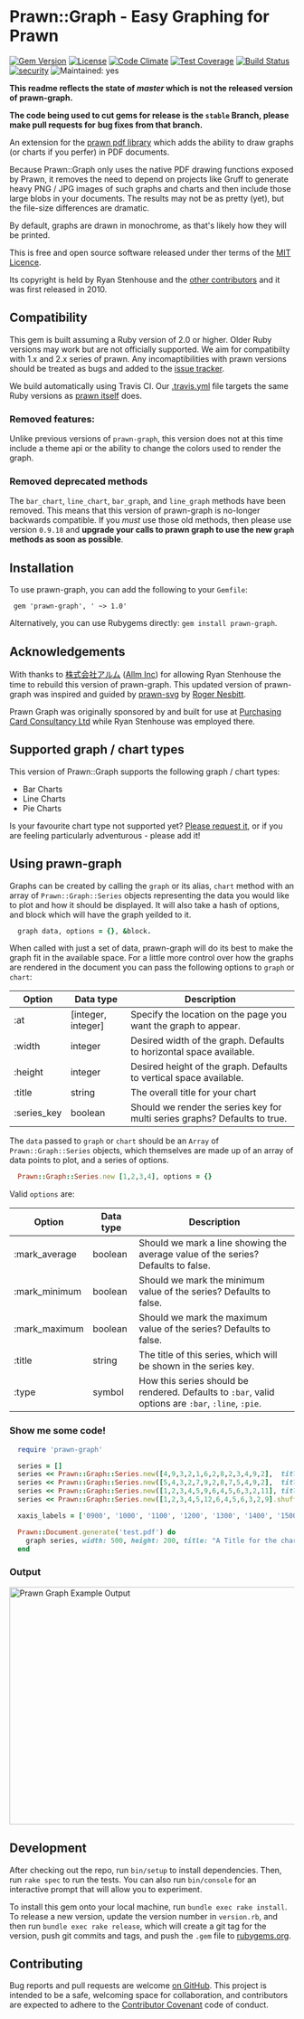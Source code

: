 # Prawn::Graph - Easy Graphing for Prawn

[![Gem Version](https://badge.fury.io/rb/prawn-graph.svg)](https://badge.fury.io/rb/prawn-graph)
[![License](http://img.shields.io/:license-mit-blue.svg)](http://sujrd.mit-license.org)
[![Code Climate](https://codeclimate.com/github/HHRy/prawn-graph/badges/gpa.svg)](https://codeclimate.com/github/HHRy/prawn-graph)
[![Test Coverage](https://codeclimate.com/github/HHRy/prawn-graph/badges/coverage.svg)](https://codeclimate.com/github/HHRy/prawn-graph/coverage)
[![Build Status](https://travis-ci.org/HHRy/prawn-graph.svg?branch=master)](https://travis-ci.org/HHRy/prawn-graph)
[![security](https://hakiri.io/github/HHRy/prawn-graph/master.svg)](https://hakiri.io/github/HHRy/prawn-graph/master)
![Maintained: yes](https://img.shields.io/badge/maintained-yes-brightgreen.png)

**This readme reflects the state of _master_ which is not the released version of prawn-graph.**

**The code being used to cut gems for release is the `stable` Branch, please make pull requests for**
**bug fixes from that branch.**

An extension for the [prawn pdf library][5] which adds the ability to draw graphs (or charts if
you perfer) in PDF documents.

Because Prawn::Graph only uses the native PDF drawing functions exposed by Prawn, it removes the need to 
depend on projects like Gruff to generate heavy PNG / JPG images of such graphs and charts and then include
those large blobs in your documents. The results may not be as pretty (yet), but the file-size differences 
are dramatic.

By default, graphs are drawn in monochrome, as that's likely how they will be printed. 

This is free and open source software released under ther terms of the [MIT Licence](http://opensource.org/licenses/MIT).

Its copyright is held by Ryan Stenhouse and the [other contributors][8] and it was first released in 
2010.

## Compatibility

This gem is built assuming a Ruby version of 2.0 or higher. Older Ruby versions may work but are not 
officially supported. We aim for compatibilty with 1.x and 2.x series of prawn. Any incomaptibilities
with prawn versions should be treated as bugs and added to the [issue tracker][2]. 

We build automatically using Travis CI. Our [.travis.yml][9] file targets the same Ruby versions as
[prawn itself][5] does.


### Removed features:

Unlike previous versions of `prawn-graph`, this version does not at this time include a theme api or the 
ability to change the colors used to render the graph. 

### Removed deprecated methods

The `bar_chart`, `line_chart`, `bar_graph`, and `line_graph` methods have been removed. This means that this
version of prawn-graph is no-longer backwards compatible. If you _must_ use those old methods, then please 
use version `0.9.10` and **upgrade your calls to prawn graph to use the new `graph` methods as soon as possible**.


## Installation

To use prawn-graph, you can add the following to your `Gemfile`:

```Gemfile
 gem 'prawn-graph', ' ~> 1.0'
```

Alternatively, you can use Rubygems directly: `gem install prawn-graph`.
 
## Acknowledgements

With thanks to [株式会社アルム][3] ([Allm Inc][4]) for allowing Ryan Stenhouse the time to rebuild this version of
prawn-graph. This updated version of prawn-graph was inspired and guided by [prawn-svg][1] by [Roger Nesbitt][6]. 

Prawn Graph was originally sponsored by and built for use at [Purchasing Card Consultancy Ltd][7] while
Ryan Stenhouse was employed there.

## Supported graph / chart types

This version of Prawn::Graph supports the following graph / chart types:

  *  Bar Charts 
  *  Line Charts
  *  Pie Charts

Is your favourite chart type not supported yet? [Please request it][2], or if you are feeling particularly
adventurous - please add it!

## Using prawn-graph

Graphs can be created by calling the `graph` or its alias, `chart` method with an array of
`Prawn::Graph::Series` objects representing the data you would like to plot and how it should
be displayed. It will also take a hash of options, and block which will have the graph yeilded
to it.

```ruby
  graph data, options = {}, &block.
```

When called with just a set of data, prawn-graph will do its best to make the graph fit in the 
available space. For a little more control over how the graphs are rendered in the document
you can pass the following options to `graph` or `chart`:

Option      | Data type | Description
----------- | --------- | -----------
:at         | [integer, integer] | Specify the location on the page you want the graph to appear.
:width      | integer   | Desired width of the graph.  Defaults to horizontal space available.
:height     | integer   | Desired height of the graph.  Defaults to vertical space available.
:title      | string    | The overall title for your chart
:series_key | boolean   | Should we render the series key for multi series graphs? Defaults to true.

The `data` passed to `graph` or `chart` should be an `Array` of `Prawn::Graph::Series` objects, which
themselves are made up of an array of data points to plot, and a series of options.

```ruby
  Prawn::Graph::Series.new [1,2,3,4], options = {}
```

Valid `options` are:

Option        | Data type | Description
------------- | --------- | -----------
:mark_average | boolean   | Should we mark a line showing the average value of the series? Defaults to false.
:mark_minimum | boolean   | Should we mark the minimum value of the series? Defaults to false.
:mark_maximum | boolean   | Should we mark the maximum value of the series? Defaults to false.
:title        | string    | The title of this series, which will be shown in the series key.
:type         | symbol    | How this series should be rendered. Defaults to `:bar`, valid options are `:bar`, `:line`, `:pie`.

### Show me some code!

```ruby
  require 'prawn-graph'

  series = []
  series << Prawn::Graph::Series.new([4,9,3,2,1,6,2,8,2,3,4,9,2],  title: "A label for a series", type: :bar)
  series << Prawn::Graph::Series.new([5,4,3,2,7,9,2,8,7,5,4,9,2],  title: "Another label", type: :line, mark_average: true, mark_minimum: true)
  series << Prawn::Graph::Series.new([1,2,3,4,5,9,6,4,5,6,3,2,11], title: "Yet another label", type: :pie)
  series << Prawn::Graph::Series.new([1,2,3,4,5,12,6,4,5,6,3,2,9].shuffle, title: "One final label", type: :line, mark_average: true, mark_maximum: true)

  xaxis_labels = ['0900', '1000', '1100', '1200', '1300', '1400', '1500', '1600', '1700', '1800', '1900', '2000', '2100']

  Prawn::Document.generate('test.pdf') do
    graph series, width: 500, height: 200, title: "A Title for the chart", at: [10,700], xaxis_labels: xaxis_labels
  end
``` 

### Output
<img src="http://prawn-graph.ryanstenhouse.jp/img/prawn-graph-output.png" alt="Prawn Graph Example Output" width="933" height="420">

## Development

After checking out the repo, run `bin/setup` to install dependencies. Then, run `rake spec` to run the tests. You can
also  run `bin/console` for an interactive prompt that will allow you to experiment.

To install this gem onto your local machine, run `bundle exec rake install`. To release a new version, update the 
version number in `version.rb`, and then run `bundle exec rake release`, which will create a git tag for the version, 
push git commits and tags, and push the `.gem` file to [rubygems.org](https://rubygems.org).

## Contributing

Bug reports and pull requests are welcome [on GitHub][2]. This project is intended to be a 
safe, welcoming space for collaboration, and contributors are expected to adhere to the [Contributor Covenant](http://contributor-covenant.org) 
code of conduct.



[1]: https://github.com/mogest/prawn-svg/
[2]: https://github.com/hhry/prawn-graph/issues/
[3]: http://www.allm.net/
[4]: http://www.allm.net/en/
[5]: http://github.com/prawnpdf/prawn/
[6]: https://github.com/mogest/
[7]: http://www.pccl.co.uk/
[8]: https://github.com/HHRy/prawn-graph/blob/master/CONTRIBUTORS.md
[9]: https://github.com/HHRy/prawn-graph/blob/master/.travis.yml
